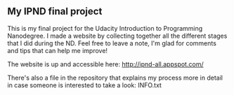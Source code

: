 My IPND final project
---------

This is my final project for the Udacity Introduction to Programming Nanodegree. 
I made a website by collecting together all the different stages that I did during the ND.
Feel free to leave a note, I'm glad for comments and tips that can help me improve!

The website is up and accessible here: http://ipnd-all.appspot.com/

There's also a file in the repository that explains my process more in detail in case someone is interested to take a look: INFO.txt


